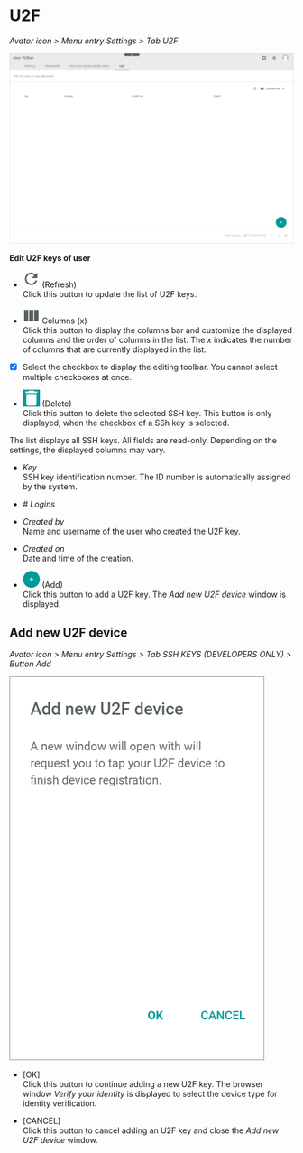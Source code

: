 # U2F

*Avator icon > Menu entry Settings > Tab U2F*

![SSH keys](/Assets/Screenshots/Core1Platform/ProfileSettings/U2F/U2F.png "[SSH keys]")

**Edit U2F keys of user**

- ![Refresh](/Assets/Icons/Refresh01.png "[Refresh]") (Refresh)   
  Click this button to update the list of U2F keys.

- ![Columns](/Assets/Icons/Columns.png "[Columns]") Columns (x)   
  Click this button to display the columns bar and customize the displayed columns and the order of columns in the list. The *x* indicates the number of columns that are currently displayed in the list.

- [x]     
  Select the checkbox to display the editing toolbar. You cannot select multiple checkboxes at once.

[comment]: <> (Check which buttons are displayed in the toolbar)

- ![Delete](/Assets/Icons/Trash03.png "[Delete]") (Delete)      
  Click this button to delete the selected SSH key. This button is only displayed, when the checkbox of a SSh key is selected.       

The list displays all SSH keys. All fields are read-only. Depending on the settings, the displayed columns may vary.

- *Key*   
  SSH key identification number. The ID number is automatically assigned by the system.

- *# Logins*   

[comment]: <> (Was wird hier angezeigt?)

- *Created by*   
  Name and username of the user who created the U2F key.

- *Created on*   
  Date and time of the creation.



- ![Add](/Assets/Icons/Plus01.png "[Add]") (Add)      
  Click this button to add a U2F key. The *Add new U2F device* window is displayed.   


## Add new U2F device

*Avator icon > Menu entry Settings > Tab SSH KEYS (DEVELOPERS ONLY) > Button Add*

![Add new U2F device](/Assets/Screenshots/Core1Platform/ProfileSettings/U2F/AddNewU2FDevice.png "[Add new U2F device]")

- [OK]   
  Click this button to continue adding a new U2F key. The browser window *Verify your identity* is displayed to select the device type for identity verification.

- [CANCEL]   
  Click this button to cancel adding an U2F key and close the *Add new U2F device* window.


[comment]: <> (Sollen die Dialoge *Verify your identity* und *Use your security key* auch beschrieben werden? Eigentlich nicht in Core1 sondern browserfenster...)
